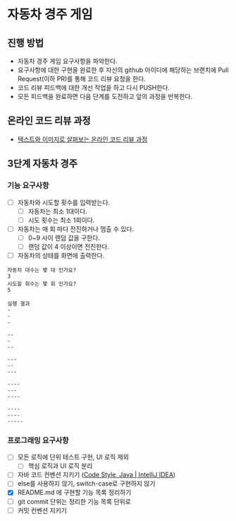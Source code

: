 # 자동차 경주 게임

## 진행 방법

* 자동차 경주 게임 요구사항을 파악한다.
* 요구사항에 대한 구현을 완료한 후 자신의 github 아이디에 해당하는 브랜치에 Pull Request(이하 PR)를 통해 코드 리뷰 요청을 한다.
* 코드 리뷰 피드백에 대한 개선 작업을 하고 다시 PUSH한다.
* 모든 피드백을 완료하면 다음 단계를 도전하고 앞의 과정을 반복한다.

## 온라인 코드 리뷰 과정

* [텍스트와 이미지로 살펴보는 온라인 코드 리뷰 과정](https://github.com/next-step/nextstep-docs/tree/master/codereview)

## 3단계 자동차 경주

### 기능 요구사항

- [ ]  자동차와 시도할 횟수를 입력받는다.
    - [ ]  자동차는 최소 1대이다.
    - [ ]  시도 횟수는 최소 1회이다.
- [ ]  자동차는 매 회 마다 전진하거나 멈출 수 있다.
    - [ ]  0~9 사이 랜덤 값을 구한다.
    - [ ]  랜덤 값이 4 이상이면 전진한다.
- [ ]  자동차의 상태를 화면에 출력한다.

```
자동차 대수는 몇 대 인가요?
3
시도할 회수는 몇 회 인가요?
5

실행 결과
-
-
-

--
-
--

---
--
---

----
---
----

----
----
-----
```

### 프로그래밍 요구사항

- [ ]  모든 로직에 단위 테스트 구현, UI 로직 제외
    - [ ]  핵심 로직과 UI 로직 분리
- [ ]  자바 코드 컨벤션 지키기 ([Code Style. Java | IntelliJ IDEA](https://www.jetbrains.com/help/idea/code-style-java.html))
- [ ]  else를 사용하지 않기, switch-case로 구현하지 않기
- [x]  README.md 에 구현할 기능 목록 정리하기
- [ ]  git commit 단위는 정리한 기능 목록 단위로
- [ ]  커밋 컨벤션 지키기
